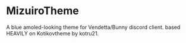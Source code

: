 # MizuiroTheme
 A blue amoled-looking theme for Vendetta/Bunny discord client. based HEAVILY on Kotikovtheme by kotru21.
